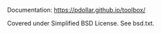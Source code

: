 Documentation: https://pdollar.github.io/toolbox/

Covered under Simplified BSD License. See bsd.txt.